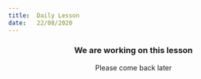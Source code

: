 ```yaml
---
title:  Daily Lesson
date:   22/08/2020
---
```


### <center>We are working on this lesson</center>
<center>Please come back later</center>